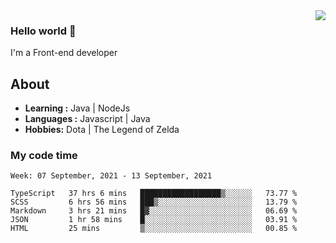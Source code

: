 <img align='right' src="https://github-readme-stats.vercel.app/api?username=jumodada&show_icons=true&theme=vue">

### Hello world 👋

I'm a Front-end developer 
    
## About
-  **Learning :** Java | NodeJs
-  **Languages :** Javascript | Java
-  **Hobbies:** Dota | The Legend of Zelda

### My code time

<!--START_SECTION:waka-->
```text
Week: 07 September, 2021 - 13 September, 2021

TypeScript   37 hrs 6 mins   ██████████████████▒░░░░░░   73.77 % 
SCSS         6 hrs 56 mins   ███▒░░░░░░░░░░░░░░░░░░░░░   13.79 % 
Markdown     3 hrs 21 mins   █▓░░░░░░░░░░░░░░░░░░░░░░░   06.69 % 
JSON         1 hr 58 mins    █░░░░░░░░░░░░░░░░░░░░░░░░   03.91 % 
HTML         25 mins         ▒░░░░░░░░░░░░░░░░░░░░░░░░   00.85 % 
```
<!--END_SECTION:waka-->
